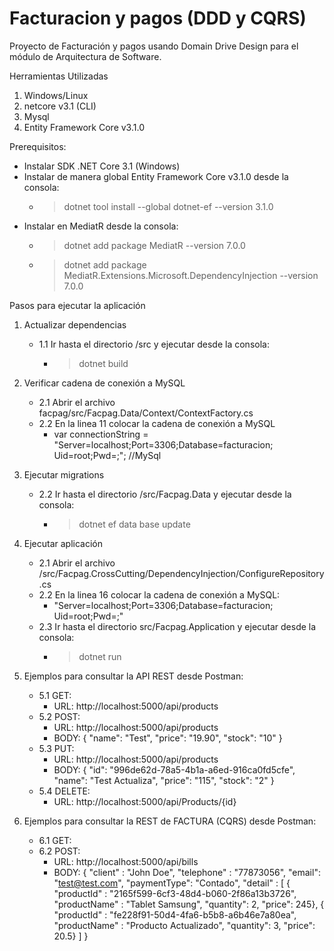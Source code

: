# Facturacion y pagos (DDD y CQRS)
Proyecto de Facturación y pagos usando Domain Drive Design para el módulo de Arquitectura de Software.

Herramientas Utilizadas
1. Windows/Linux
2. netcore v3.1 (CLI)
2. Mysql
3. Entity Framework Core v3.1.0

Prerequisitos:
- Instalar SDK .NET Core 3.1 (Windows)
- Instalar de manera global Entity Framework Core v3.1.0 desde la consola:
    - > dotnet tool install --global dotnet-ef --version 3.1.0
- Instalar en MediatR desde la consola:
    - > dotnet add package MediatR --version 7.0.0
    - > dotnet add package MediatR.Extensions.Microsoft.DependencyInjection --version 7.0.0

Pasos para ejecutar la aplicación
1.  Actualizar dependencias
    - 1.1 Ir hasta el directorio /src y ejecutar desde la consola:
        - > dotnet build

2. Verificar cadena de conexión a MySQL
    - 2.1 Abrir el archivo facpag/src/Facpag.Data/Context/ContextFactory.cs
    - 2.2 En la linea 11 colocar la cadena de conexión a MySQL
        - var connectionString = "Server=localhost;Port=3306;Database=facturacion; Uid=root;Pwd=;"; //MySql

3. Ejecutar migrations
    - 2.2 Ir hasta el directorio /src/Facpag.Data y ejecutar desde la consola:
        - > dotnet ef data base update

4. Ejecutar aplicación
    - 2.1 Abrir el archivo /src/Facpag.CrossCutting/DependencyInjection/ConfigureRepository.cs    
    - 2.2 En la linea 16 colocar la cadena de conexión a MySQL:
        - "Server=localhost;Port=3306;Database=facturacion; Uid=root;Pwd=;"
    - 2.3 Ir hasta el directorio src/Facpag.Application y ejecutar desde la consola:
        - > dotnet run

5. Ejemplos para consultar la API REST desde Postman:

    - 5.1 GET:
        - URL: http://localhost:5000/api/products
    - 5.2 POST:
        - URL: http://localhost:5000/api/products 
        - BODY: {
                "name": "Test",
                "price": "19.90",
                "stock": "10"
            }
    - 5.3 PUT:
        - URL: http://localhost:5000/api/products
        - BODY: {
                "id": "996de62d-78a5-4b1a-a6ed-916ca0fd5cfe",
                "name": "Test Actualiza",
                "price": "115",
                "stock": "2"
            }
    - 5.4 DELETE:
        - URL: http://localhost:5000/api/Products/{id}

6. Ejemplos para consultar la REST de FACTURA (CQRS) desde Postman:
    
    - 6.1 GET:
    - 6.2 POST:
        - URL: http://localhost:5000/api/bills
        - BODY: {
                    "client" : "John Doe",
                    "telephone" : "77873056",
                    "email": "test@test.com",
                    "paymentType": "Contado",
                    "detail" : [
                        { "productId" : "2165f599-6cf3-48d4-b060-2f86a13b3726", "productName" : "Tablet Samsung", "quantity": 2, "price": 245},
                        { "productId" : "fe228f91-50d4-4fa6-b5b8-a6b46e7a80ea", "productName" : "Producto Actualizado", "quantity": 3, "price": 20.5}
                    ]
                }
